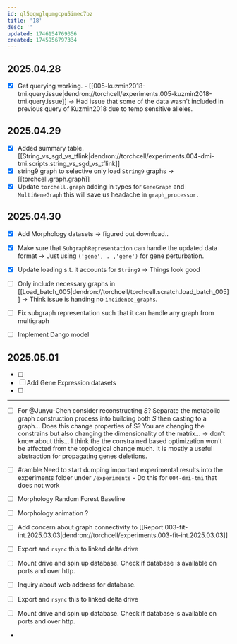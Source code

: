 ```yaml
---
id: ql5qqwglqumgcpu5imec7bz
title: '18'
desc: ''
updated: 1746154769356
created: 1745956797334
---
```


## 2025.04.28

- [x] Get querying working. - [[005-kuzmin2018-tmi.query.issue|dendron://torchcell/experiments.005-kuzmin2018-tmi.query.issue]] → Had issue that some of the data wasn't included in previous query of Kuzmin2018 due to temp sensitive alleles.

## 2025.04.29

- [x] Added summary table. [[String_vs_sgd_vs_tflink|dendron://torchcell/experiments.004-dmi-tmi.scripts.string_vs_sgd_vs_tflink]]
- [x] string9 graph to selective only load `String9` graphs → [[torchcell.graph.graph]]
- [x] Update `torchell.graph` adding in types for `GeneGraph` and `MultiGeneGraph` this will save us headache in `graph_processor.`

## 2025.04.30

- [x] Add Morphology datasets → figured out download..

- [x] Make sure that `SubgraphRepresentation` can handle the updated data format → Just using `('gene', . ,'gene')` for gene perturbation.
- [x] Update loading s.t. it accounts for `String9` → Things look good
- [ ] Only include necessary graphs in [[Load_batch_005|dendron://torchcell/torchcell.scratch.load_batch_005]] → Think issue is handing no `incidence_graphs`.

- [ ] Fix subgraph representation such that it can handle any graph from multigraph

- [ ] Implement Dango model

## 2025.05.01

- [ ]
- [ ] Add Gene Expression datasets
- [ ]

***

- [ ] For @Junyu-Chen consider reconstructing $S$? Separate the metabolic graph construction process into building both $S$ then casting to a graph... Does this change properties of S? You are changing the constrains but also changing the dimensionality of the matrix... → don't know about this... I think the the constrained based optimization won't be affected from the topological change much. It is mostly a useful abstraction for propagating genes deletions.

- [ ] #ramble Need to start dumping important experimental results into the experiments folder under `/experiments` - Do this for `004-dmi-tmi` that does not work

- [ ] Morphology Random Forest Baseline
- [ ] Morphology animation ?

- [ ] Add concern about graph connectivity to [[Report 003-fit-int.2025.03.03|dendron://torchcell/experiments.003-fit-int.2025.03.03]]
- [ ] Export and `rsync` this to linked delta drive
- [ ] Mount drive and spin up database. Check if database is available on ports and over http.
- [ ] Inquiry about web address for database.

- [ ] Export and `rsync` this to linked delta drive
- [ ] Mount drive and spin up database. Check if database is available on ports and over http.
-
